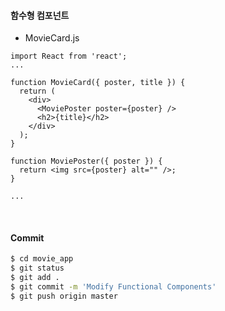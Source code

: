 #### 함수형 컴포넌트

- MovieCard.js

```react
import React from 'react';
...

function MovieCard({ poster, title }) {
  return (
    <div>
      <MoviePoster poster={poster} />
      <h2>{title}</h2>
    </div>
  );
}

function MoviePoster({ poster }) {
  return <img src={poster} alt="" />;
}

...
```

<br>

#### Commit

```bash
$ cd movie_app
$ git status
$ git add .
$ git commit -m 'Modify Functional Components'
$ git push origin master
```

<br>

<br>